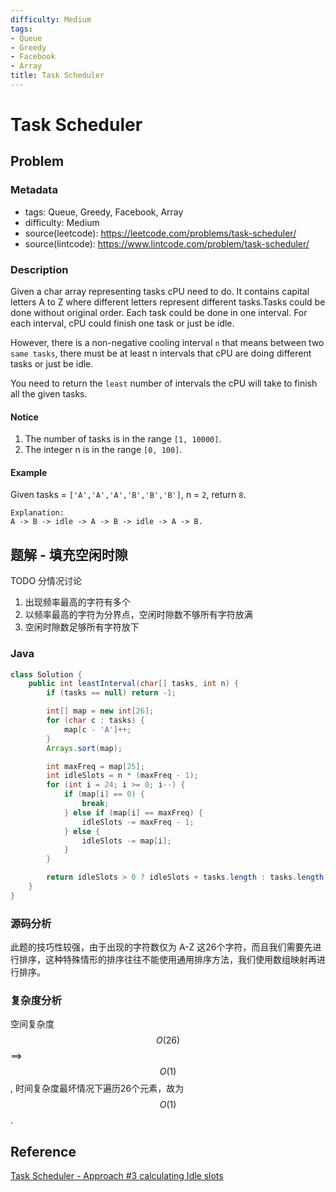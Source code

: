 ```yaml
---
difficulty: Medium
tags:
- Queue
- Greedy
- Facebook
- Array
title: Task Scheduler
---
```


# Task Scheduler

## Problem

### Metadata

- tags: Queue, Greedy, Facebook, Array
- difficulty: Medium
- source(leetcode): <https://leetcode.com/problems/task-scheduler/>
- source(lintcode): <https://www.lintcode.com/problem/task-scheduler/>

### Description

Given a char array representing tasks cPU need to do. It contains capital letters A to Z where different letters represent different tasks.Tasks could be done without original order. Each task could be done in one interval. For each interval, cPU could finish one task or just be idle.

However, there is a non-negative cooling interval `n` that means between two `same tasks`, there must be at least n intervals that cPU are doing different tasks or just be idle.

You need to return the `least` number of intervals the cPU will take to finish all the given tasks.

#### Notice

1. The number of tasks is in the range `[1, 10000]`.
2. The integer n is in the range `[0, 100]`.

#### Example

Given tasks = `['A','A','A','B','B','B']`, n = `2`, return `8`.
```
Explanation: 
A -> B -> idle -> A -> B -> idle -> A -> B.
```

## 题解 - 填充空闲时隙

TODO 分情况讨论

1. 出现频率最高的字符有多个
2. 以频率最高的字符为分界点，空闲时隙数不够所有字符放满
3. 空闲时隙数足够所有字符放下

### Java

```java
class Solution {
    public int leastInterval(char[] tasks, int n) {
        if (tasks == null) return -1;

        int[] map = new int[26];
        for (char c : tasks) {
            map[c - 'A']++;
        }
        Arrays.sort(map);

        int maxFreq = map[25];
        int idleSlots = n * (maxFreq - 1);
        for (int i = 24; i >= 0; i--) {
            if (map[i] == 0) {
                break;
            } else if (map[i] == maxFreq) {
                idleSlots -= maxFreq - 1;
            } else {
                idleSlots -= map[i];
            }
        }

        return idleSlots > 0 ? idleSlots + tasks.length : tasks.length;
    }
}
```

### 源码分析

此题的技巧性较强，由于出现的字符数仅为 A-Z 这26个字符，而且我们需要先进行排序，这种特殊情形的排序往往不能使用通用排序方法，我们使用数组映射再进行排序。

### 复杂度分析

空间复杂度 $$O(26)$$ ==> $$O(1)$$, 时间复杂度最坏情况下遍历26个元素，故为 $$O(1)$$.

## Reference

[Task Scheduler - Approach #3 calculating Idle slots](https://leetcode.com/problems/task-scheduler/solution/)